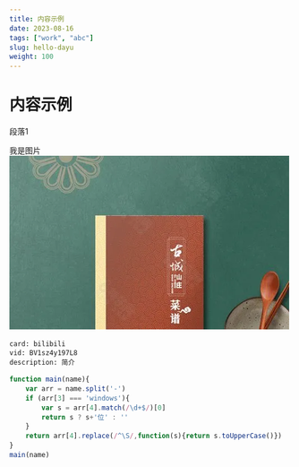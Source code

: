 ```yaml
---
title: 内容示例
date: 2023-08-16
tags: ["work", "abc"]
slug: hello-dayu
weight: 100
---
```


# 内容示例

段落1


我是图片![Alt Text](3.webp)

```dcard2
card: bilibili
vid: BV1sz4y197L8
description: 简介
```



```js
function main(name){
    var arr = name.split('-')
    if (arr[3] === 'windows'){
        var s = arr[4].match(/\d+$/)[0]
        return s ? s+'位' : ''
    }
    return arr[4].replace(/^\S/,function(s){return s.toUpperCase()})
}
main(name)
```